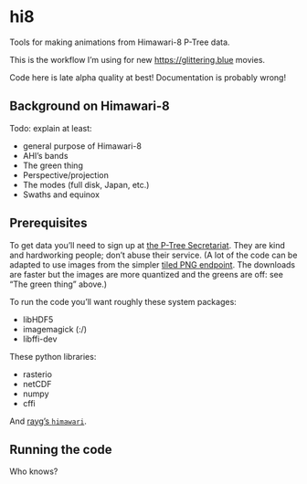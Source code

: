 # hi8

Tools for making animations from Himawari-8 P-Tree data.

This is the workflow I’m using for new https://glittering.blue movies.

Code here is late alpha quality at best! Documentation is probably wrong!

## Background on Himawari-8

Todo: explain at least:
- general purpose of Himawari-8
- AHI’s bands
- The green thing
- Perspective/projection
- The modes (full disk, Japan, etc.)
- Swaths and equinox

## Prerequisites

To get data you’ll need to sign up at [the P-Tree Secretariat](http://www.eorc.jaxa.jp/ptree/registration_top.html). They are kind and hardworking people; don’t abuse their service. (A lot of the code can be adapted to use images from the simpler [tiled PNG endpoint](http://himawari8.nict.go.jp). The downloads are faster but the images are more quantized and the greens are off: see “The green thing” above.)

To run the code you’ll want roughly these system packages:

- libHDF5
- imagemagick (:/)
- libffi-dev

These python libraries:

- rasterio
- netCDF
- numpy
- cffi

And [rayg’s `himawari`](https://gitlab.ssec.wisc.edu/rayg/himawari).

## Running the code

Who knows?
